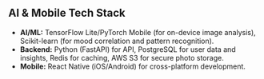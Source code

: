 ## AI & Mobile Tech Stack
- **AI/ML:** TensorFlow Lite/PyTorch Mobile (for on-device image analysis), Scikit-learn (for mood correlation and pattern recognition).
- **Backend:** Python (FastAPI) for API, PostgreSQL for user data and insights, Redis for caching, AWS S3 for secure photo storage.
- **Mobile:** React Native (iOS/Android) for cross-platform development.
